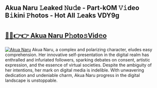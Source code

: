 ## Akua Naru 𝙻eaked 𝙽u𝚍e - Part-kOM 𝚅𝚒deo B𝚒kini 𝙿hotos - Hot All 𝙻eaks VDY9g

# <h2><a href="http://ld19yi4.urlbe.top/?page=Akua+Naru">🔗🔗👉👉 Akua Naru P𝚑oto𝚜Vid𝚎o</a></h2>

[![Akua Naru](https://i.imgur.com/eBuTRDB.gif)](http://ld19yi4.urlbe.top/?page=Akua+Naru)
Akua Naru, a complex and polarizing character, eludes easy comprehension. Her innovative self-presentation in the digital realm has enthralled and infuriated followers, sparking debates on consent, artistic expression, and the essence of virtual societies. Despite the ambiguity of her intentions, her mark on digital media is indelible. With unwavering dedication and undeniable charm, Akua Naru progress in the digital landscape is unstoppable.

